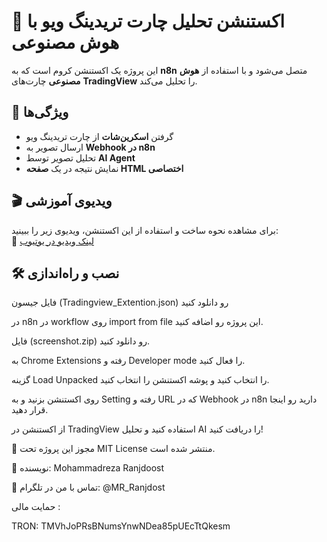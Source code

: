 # 📌 اکستنشن تحلیل چارت تریدینگ ویو با هوش مصنوعی  

این پروژه یک اکستنشن کروم است که به **n8n** متصل می‌شود و با استفاده از **هوش مصنوعی** چارت‌های **TradingView** را تحلیل می‌کند.  

## 🚀 ویژگی‌ها  
- گرفتن **اسکرین‌شات** از چارت تریدینگ ویو  
- ارسال تصویر به **Webhook در n8n**  
- تحلیل تصویر توسط **AI Agent**  
- نمایش نتیجه در یک **صفحه HTML اختصاصی**  

## 🎬 ویدیوی آموزشی  
برای مشاهده نحوه ساخت و استفاده از این اکستنشن، ویدیوی زیر را ببینید:  
🔗 [لینک ویدیو در یوتیوب](https://www.youtube.com/watch?v=ZzQOR93VVCU&list=PLVEs0W-dLsDEmO1HwGI4bTTEGoXdiYKHG&index=4)  

## 🛠️ نصب و راه‌اندازی  
فایل جیسون (Tradingview_Extention.json) رو دانلود کنید 

در n8n در workflow روی import from file این پروژه رو اضافه کنید.

فایل (screenshot.zip) رو دانلود کنید.

به Chrome Extensions رفته و Developer mode را فعال کنید.

گزینه Load Unpacked را انتخاب کنید و پوشه اکستنشن را انتخاب کنید.

روی اکستنشن بزنید و به Setting رفته و URL که در Webhook در n8n دارید رو اینجا قرار دهید.

از اکستنشن در TradingView استفاده کنید و تحلیل AI را دریافت کنید!

📜 مجوز
این پروژه تحت MIT License منتشر شده است.


📌 نویسنده: Mohammadreza Ranjdoost

📌 تماس با من در تلگرام: @MR_Ranjdost

حمایت مالی : 

TRON: TMVhJoPRsBNumsYnwNDea85pUEcTtQkesm
